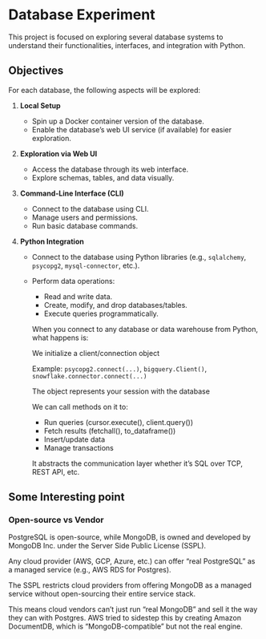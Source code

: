 # Database Experiment

This project is focused on exploring several database systems to understand their functionalities, interfaces, and integration with Python. 

## Objectives

For each database, the following aspects will be explored:

1. **Local Setup**

   * Spin up a Docker container version of the database.
   * Enable the database’s web UI service (if available) for easier exploration.

2. **Exploration via Web UI**

   * Access the database through its web interface.
   * Explore schemas, tables, and data visually.

3. **Command-Line Interface (CLI)**

   * Connect to the database using CLI.
   * Manage users and permissions.
   * Run basic database commands.

4. **Python Integration**

   * Connect to the database using Python libraries (e.g., `sqlalchemy`, `psycopg2`, `mysql-connector`, etc.).
   * Perform data operations:

     * Read and write data.
     * Create, modify, and drop databases/tables.
     * Execute queries programmatically.

     When you connect to any database or data warehouse from Python, what happens is:

      We initialize a client/connection object

      Example: `psycopg2.connect(...)`, `bigquery.Client()`, `snowflake.connector.connect(...)` 
      
      The object represents your session with the database

      We can call methods on it to:
      - Run queries (cursor.execute(), client.query())
      - Fetch results (fetchall(), to_dataframe())
      - Insert/update data
      - Manage transactions

      It abstracts the communication layer whether it’s SQL over TCP, REST API, etc.

## Some Interesting point

### Open-source vs Vendor

PostgreSQL is open-source, while MongoDB, is owned and developed by MongoDB Inc. under the Server Side Public License (SSPL).

Any cloud provider (AWS, GCP, Azure, etc.) can offer “real PostgreSQL” as a managed service (e.g., AWS RDS for Postgres).

The SSPL restricts cloud providers from offering MongoDB as a managed service without open-sourcing their entire service stack.

This means cloud vendors can’t just run “real MongoDB” and sell it the way they can with Postgres. AWS tried to sidestep this by creating Amazon DocumentDB, which is “MongoDB-compatible” but not the real engine.